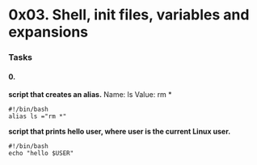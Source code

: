 # 0x03. Shell, init files, variables and expansions
### Tasks
#### 0. <o>
**script that creates an alias.**
Name: ls
Value: rm *

```
#!/bin/bash
alias ls ="rm *"
```
**script that prints hello user, where user is the current Linux user.**

```
#!/bin/bash
echo "hello $USER"
